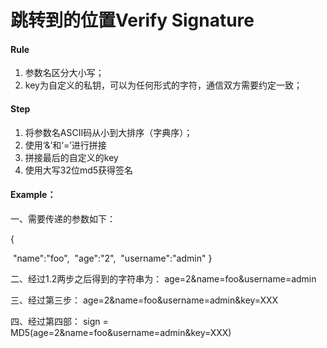 # <span id = "jump">跳转到的位置</span>Verify Signature

#### Rule

1. 参数名区分大小写；
2. key为自定义的私钥，可以为任何形式的字符，通信双方需要约定一致；

#### Step

1. 将参数名ASCII码从小到大排序（字典序）；
2. 使用‘&’和‘=’进行拼接
3. 拼接最后的自定义的key
4. 使用大写32位md5获得签名

#### Example：

一、需要传递的参数如下：

{  

​     "name":"foo",
​     "age":"2",
​     "username":"admin"
}



二、经过1.2两步之后得到的字符串为： age=2&name=foo&username=admin

三、经过第三步： age=2&name=foo&username=admin&key=XXX

四、经过第四部： sign = MD5(age=2&name=foo&username=admin&key=XXX)